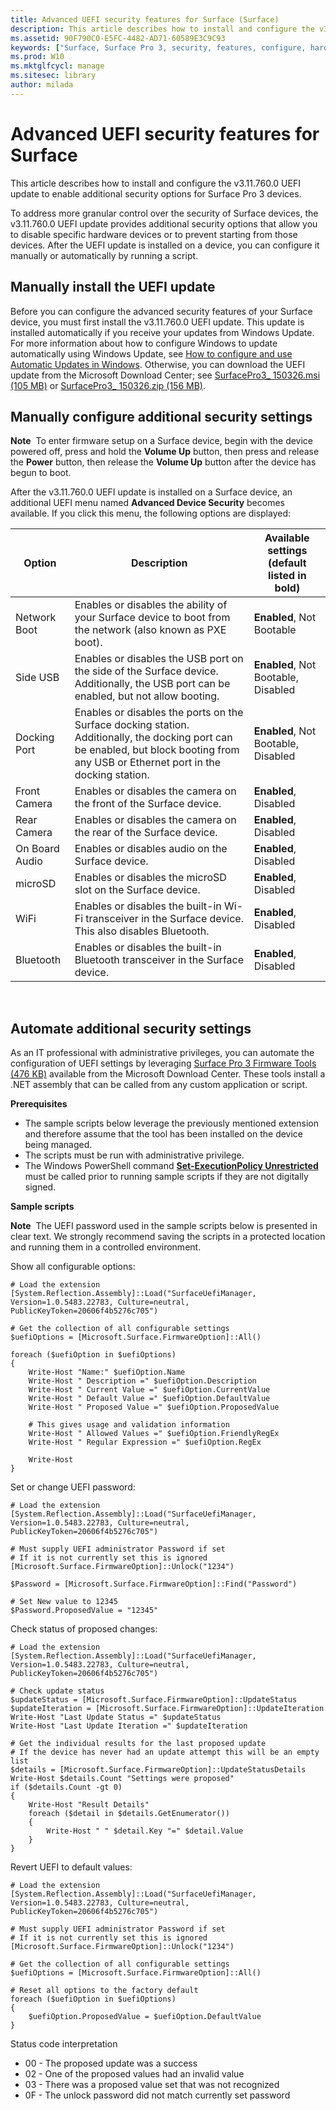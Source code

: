 ```yaml
---
title: Advanced UEFI security features for Surface (Surface)
description: This article describes how to install and configure the v3.11.760.0 UEFI update to enable additional security options for Surface Pro 3 devices.
ms.assetid: 90F790C0-E5FC-4482-AD71-60589E3C9C93
keywords: ["Surface, Surface Pro 3, security, features, configure, hardware, device, custom, script, update"]
ms.prod: W10
ms.mktglfcycl: manage
ms.sitesec: library
author: milada
---
```


# Advanced UEFI security features for Surface


This article describes how to install and configure the v3.11.760.0 UEFI update to enable additional security options for Surface Pro 3 devices.

To address more granular control over the security of Surface devices, the v3.11.760.0 UEFI update provides additional security options that allow you to disable specific hardware devices or to prevent starting from those devices. After the UEFI update is installed on a device, you can configure it manually or automatically by running a script.

## Manually install the UEFI update


Before you can configure the advanced security features of your Surface device, you must first install the v3.11.760.0 UEFI update. This update is installed automatically if you receive your updates from Windows Update. For more information about how to configure Windows to update automatically using Windows Update, see [How to configure and use Automatic Updates in Windows]( http://go.microsoft.com/fwlink/p/?LinkID=618030). Otherwise, you can download the UEFI update from the Microsoft Download Center; see [SurfacePro3\_ 150326.msi (105 MB)](http://go.microsoft.com/fwlink/p/?LinkID=618033) or [SurfacePro3\_ 150326.zip (156 MB)](http://go.microsoft.com/fwlink/p/?LinkID=618035).

## Manually configure additional security settings


**Note**&nbsp;&nbsp;To enter firmware setup on a Surface device, begin with the device powered off, press and hold the **Volume Up** button, then press and release the **Power** button, then release the **Volume Up** button after the device has begun to boot.

After the v3.11.760.0 UEFI update is installed on a Surface device, an additional UEFI menu named **Advanced Device Security** becomes available. If you click this menu, the following options are displayed:

| Option         | Description                                                                                                                                                                          | Available settings (default listed in bold) |
|----------------|--------------------------------------------------------------------------------------------------------------------------------------------------------------------------------------|---------------------------------------------|
| Network Boot   | Enables or disables the ability of your Surface device to boot from the network (also known as PXE boot).                                                                            | **Enabled**, Not Bootable                   |
| Side USB       | Enables or disables the USB port on the side of the Surface device. Additionally, the USB port can be enabled, but not allow booting.                                                | **Enabled**, Not Bootable, Disabled         |
| Docking Port   | Enables or disables the ports on the Surface docking station. Additionally, the docking port can be enabled, but block booting from any USB or Ethernet port in the docking station. | **Enabled**, Not Bootable, Disabled         |
| Front Camera   | Enables or disables the camera on the front of the Surface device.                                                                                                                   | **Enabled**, Disabled                       |
| Rear Camera    | Enables or disables the camera on the rear of the Surface device.                                                                                                                    | **Enabled**, Disabled                       |
| On Board Audio | Enables or disables audio on the Surface device.                                                                                                                                     | **Enabled**, Disabled                       |
| microSD        | Enables or disables the microSD slot on the Surface device.                                                                                                                          | **Enabled**, Disabled                       |
| WiFi           | Enables or disables the built-in Wi-Fi transceiver in the Surface device. This also disables Bluetooth.                                                                              | **Enabled**, Disabled                       |
| Bluetooth      | Enables or disables the built-in Bluetooth transceiver in the Surface device.                                                                                                        | **Enabled**, Disabled                       |

 

## Automate additional security settings


As an IT professional with administrative privileges, you can automate the configuration of UEFI settings by leveraging [Surface Pro 3 Firmware Tools (476 KB)](http://go.microsoft.com/fwlink/p/?LinkID=618038) available from the Microsoft Download Center. These tools install a .NET assembly that can be called from any custom application or script.

**Prerequisites**

-   The sample scripts below leverage the previously mentioned extension and therefore assume that the tool has been installed on the device being managed.
-   The scripts must be run with administrative privilege.
-   The Windows PowerShell command [**Set-ExecutionPolicy Unrestricted**](http://go.microsoft.com/fwlink/p/?LinkID=618039) must be called prior to running sample scripts if they are not digitally signed.

**Sample scripts**

**Note**&nbsp;&nbsp;The UEFI password used in the sample scripts below is presented in clear text. We strongly recommend saving the scripts in a protected location and running them in a controlled environment.


Show all configurable options:

```
# Load the extension 
[System.Reflection.Assembly]::Load("SurfaceUefiManager, Version=1.0.5483.22783, Culture=neutral, PublicKeyToken=20606f4b5276c705")  
 
# Get the collection of all configurable settings 
$uefiOptions = [Microsoft.Surface.FirmwareOption]::All() 
 
foreach ($uefiOption in $uefiOptions) 
{ 
    Write-Host "Name:" $uefiOption.Name 
    Write-Host " Description =" $uefiOption.Description 
    Write-Host " Current Value =" $uefiOption.CurrentValue 
    Write-Host " Default Value =" $uefiOption.DefaultValue 
    Write-Host " Proposed Value =" $uefiOption.ProposedValue 
     
    # This gives usage and validation information 
    Write-Host " Allowed Values =" $uefiOption.FriendlyRegEx 
    Write-Host " Regular Expression =" $uefiOption.RegEx 
     
    Write-Host 
}
```

Set or change UEFI password:

```
# Load the extension 
[System.Reflection.Assembly]::Load("SurfaceUefiManager, Version=1.0.5483.22783, Culture=neutral, PublicKeyToken=20606f4b5276c705")  
 
# Must supply UEFI administrator Password if set 
# If it is not currently set this is ignored 
[Microsoft.Surface.FirmwareOption]::Unlock("1234") 
 
$Password = [Microsoft.Surface.FirmwareOption]::Find("Password") 
 
# Set New value to 12345 
$Password.ProposedValue = "12345"
```

Check status of proposed changes:

```
# Load the extension 
[System.Reflection.Assembly]::Load("SurfaceUefiManager, Version=1.0.5483.22783, Culture=neutral, PublicKeyToken=20606f4b5276c705")  
 
# Check update status 
$updateStatus = [Microsoft.Surface.FirmwareOption]::UpdateStatus 
$updateIteration = [Microsoft.Surface.FirmwareOption]::UpdateIteration 
Write-Host "Last Update Status =" $updateStatus 
Write-Host "Last Update Iteration =" $updateIteration 
 
# Get the individual results for the last proposed update 
# If the device has never had an update attempt this will be an empty list 
$details = [Microsoft.Surface.FirmwareOption]::UpdateStatusDetails 
Write-Host $details.Count "Settings were proposed" 
if ($details.Count -gt 0) 
{ 
    Write-Host "Result Details" 
    foreach ($detail in $details.GetEnumerator()) 
    { 
        Write-Host " " $detail.Key "=" $detail.Value 
    } 
}
```

Revert UEFI to default values:

```
# Load the extension 
[System.Reflection.Assembly]::Load("SurfaceUefiManager, Version=1.0.5483.22783, Culture=neutral, PublicKeyToken=20606f4b5276c705")  
 
# Must supply UEFI administrator Password if set 
# If it is not currently set this is ignored 
[Microsoft.Surface.FirmwareOption]::Unlock("1234") 
 
# Get the collection of all configurable settings 
$uefiOptions = [Microsoft.Surface.FirmwareOption]::All() 
 
# Reset all options to the factory default 
foreach ($uefiOption in $uefiOptions) 
{ 
    $uefiOption.ProposedValue = $uefiOption.DefaultValue 
}
```

Status code interpretation

-   00 - The proposed update was a success
-   02 - One of the proposed values had an invalid value
-   03 - There was a proposed value set that was not recognized
-   0F - The unlock password did not match currently set password

 

 





